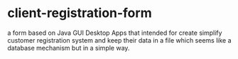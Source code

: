# client-registration-form
a form based on Java GUI Desktop Apps that intended for create simplify customer registration system and keep their data in a file which seems like a database mechanism but in a simple way.
